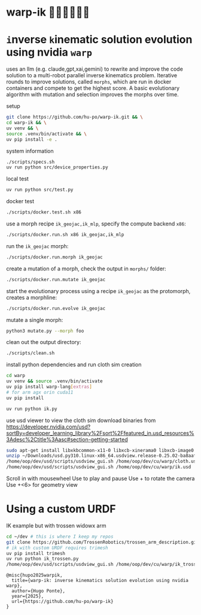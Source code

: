 # warp-ik 🦾🦾🦾🦾🦾🦾

# `i`nverse `k`inematic solution evolution using nvidia `warp`

uses an llm (e.g. claude,gpt,xai,gemini) to rewrite and improve the code solution to a multi-robot parallel inverse kinematics problem. Iterative rounds to improve solutions, called `morphs`, which are run in docker containers and compete to get the highest score. A basic evolutionary algorithm with mutation and selection improves the morphs over time.

setup

```bash
git clone https://github.com/hu-po/warp-ik.git && \
cd warp-ik && \
uv venv && \
source .venv/bin/activate && \
uv pip install -e .
```

system information

```bash
./scripts/specs.sh
uv run python src/device_properties.py
```

local test

```bash
uv run python src/test.py
```

docker test

```bash
./scripts/docker.test.sh x86
```   

use a morph recipe `ik_geojac,ik_mlp`, specify the compute backend `x86`:

```bash
./scripts/docker.run.sh x86 ik_geojac,ik_mlp
```

run the `ik_geojac` morph:

```bash
./scripts/docker.run.morph ik_geojac
```

create a mutation of a morph, check the output in `morphs/` folder:

```bash
./scripts/docker.run.mutate ik_geojac
```

start the evolutionary process using a recipe `ik_geojac` as the protomorph, creates a morphline:

```bash
./scripts/docker.run.evolve ik_geojac
```

mutate a single morph:

```bash
python3 mutate.py --morph foo
```

clean out the output directory:

```bash
./scripts/clean.sh
```

install python dependencies and run cloth sim creation

```bash
cd warp
uv venv && source .venv/bin/activate
uv pip install warp-lang[extras]
# for arm agx orin cuda11
uv pip install 

uv run python ik.py
```

use usd viewer to view the cloth sim
download binaries from https://developer.nvidia.com/usd?sortBy=developer_learning_library%2Fsort%2Ffeatured_in.usd_resources%3Adesc%2Ctitle%3Aasc#section-getting-started

```bash
sudo apt-get install libxkbcommon-x11-0 libxcb-xinerama0 libxcb-image0 libxcb-shape0 libxcb-render-util0 libxcb-icccm4 libxcb-keysyms1
unzip ~/Downloads/usd.py310.linux-x86_64.usdview.release-0.25.02-ba8aaf1f.zip -d ~/dev/usd
/home/oop/dev/usd/scripts/usdview_gui.sh /home/oop/dev/cu/warp/cloth.usd
/home/oop/dev/usd/scripts/usdview_gui.sh /home/oop/dev/cu/warp/ik.usd
```

Scroll in with mousewheel
Use <space> to play and pause
Use <alt>+<left click> to rotate the camera
Use <ctrl>+<6> for geometry view

# Using a custom URDF

IK example but with trossen widowx arm

```bash
cd ~/dev # this is where I keep my repos
git clone https://github.com/TrossenRobotics/trossen_arm_description.git
# ik with custom URDF requires trimesh
uv pip install trimesh
uv run python ik_trossen.py
/home/oop/dev/usd/scripts/usdview_gui.sh /home/oop/dev/cu/warp/ik_trossen.usd
```

```
@misc{hupo2025warpik,
  title={warp-ik: inverse kinematics solution evolution using nvidia warp},
  author={Hugo Ponte},
  year={2025},
  url={https://github.com/hu-po/warp-ik}
}
```
